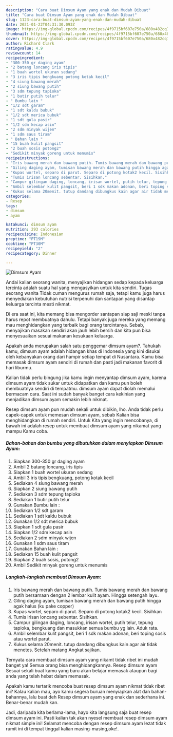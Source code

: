 ```yaml
---
description: "Cara buat Dimsum Ayam yang enak dan Mudah Dibuat"
title: "Cara buat Dimsum Ayam yang enak dan Mudah Dibuat"
slug: 1123-cara-buat-dimsum-ayam-yang-enak-dan-mudah-dibuat
date: 2021-01-22T04:31:30.093Z
image: https://img-global.cpcdn.com/recipes/4f9715bf607e750a/680x482cq70/dimsum-ayam-foto-resep-utama.jpg
thumbnail: https://img-global.cpcdn.com/recipes/4f9715bf607e750a/680x482cq70/dimsum-ayam-foto-resep-utama.jpg
cover: https://img-global.cpcdn.com/recipes/4f9715bf607e750a/680x482cq70/dimsum-ayam-foto-resep-utama.jpg
author: Richard Clark
ratingvalue: 4.9
reviewcount: 14
recipeingredient:
- "300-350 gr daging ayam"
- "2 batang loncang iris tipis"
- "1 buah wortel ukuran sedang"
- "3 iris tipis bengkuang potong kotak kecil"
- "4 siung bawang merah"
- "2 siung bawang putih"
- "3 sdm tepung tapioka"
- "1 butir putih telur"
- " Bumbu lain "
- "1/2 sdt garam"
- "1 sdt kaldu bubuk"
- "1/2 sdt merica bubuk"
- "1 sdt gula pasir"
- "1/2 sdm kecap asin"
- "2 sdm minyak wijen"
- "1 sdm saus tiram"
- " Bahan lain "
- "15 buah kulit pangsit"
- "2 buah sosis potong2"
- "Sedikit minyak goreng untuk menumis"
recipeinstructions:
- "Iris bawang merah dan bawang putih. Tumis bawang merah dan bawang putih bersamaan dengan 2 lembar kulit ayam. Hingga setengah layu."
- "Giling daging ayam, tumisan bawang merah dan bawang putih hingga agak halus (ku pake copper)"
- "Kupas wortel, separo di parut. Separo di potong kotak2 kecil. Sisihkan"
- "Tumis irisan loncang sebentar. Sisihkan."
- "Campur gilingan daging, loncang, irisan wortel, putih telur, tepung tapioka, bengkuang dan masukkan semua bumbu yg lain. Aduk rata."
- "Ambil selembar kulit pangsit, beri 1 sdk makan adonan, beri toping sosis atau wortel parut."
- "Kukus selama 20menit. tutup dandang dibungkus kain agar air tidak menetes. Setelah matang Angkat sajikan."
categories:
- Resep
tags:
- dimsum
- ayam

katakunci: dimsum ayam 
nutrition: 293 calories
recipecuisine: Indonesian
preptime: "PT19M"
cooktime: "PT30M"
recipeyield: "2"
recipecategory: Dinner

---
```



![Dimsum Ayam](https://img-global.cpcdn.com/recipes/4f9715bf607e750a/680x482cq70/dimsum-ayam-foto-resep-utama.jpg)

Andai kalian seorang wanita, menyajikan hidangan sedap kepada keluarga tercinta adalah suatu hal yang mengasyikan untuk kita sendiri. Tugas seorang  wanita Tidak cuman mengurus rumah saja, tetapi kamu juga harus menyediakan kebutuhan nutrisi terpenuhi dan santapan yang disantap keluarga tercinta mesti nikmat.

Di era  saat ini, kita memang bisa mengorder santapan siap saji meski tanpa harus repot membuatnya dahulu. Tetapi banyak juga mereka yang memang mau menghidangkan yang terbaik bagi orang tercintanya. Sebab, menyajikan masakan sendiri akan jauh lebih bersih dan kita pun bisa menyesuaikan sesuai makanan kesukaan keluarga. 



Apakah anda merupakan salah satu penggemar dimsum ayam?. Tahukah kamu, dimsum ayam adalah hidangan khas di Indonesia yang kini disukai oleh kebanyakan orang dari hampir setiap tempat di Nusantara. Kamu bisa memasak dimsum ayam sendiri di rumah dan pasti jadi makanan favorit di hari liburmu.

Kalian tidak perlu bingung jika kamu ingin menyantap dimsum ayam, karena dimsum ayam tidak sukar untuk didapatkan dan kamu pun boleh membuatnya sendiri di tempatmu. dimsum ayam dapat diolah memalui bermacam cara. Saat ini sudah banyak banget cara kekinian yang menjadikan dimsum ayam semakin lebih nikmat.

Resep dimsum ayam pun mudah sekali untuk dibikin, lho. Anda tidak perlu capek-capek untuk memesan dimsum ayam, sebab Kalian bisa menghidangkan di rumah sendiri. Untuk Kita yang ingin mencobanya, di bawah ini adalah resep untuk membuat dimsum ayam yang nikamat yang mampu Kamu coba.

<!--inarticleads1-->

##### Bahan-bahan dan bumbu yang dibutuhkan dalam menyiapkan Dimsum Ayam:

1. Siapkan 300-350 gr daging ayam
1. Ambil 2 batang loncang, iris tipis
1. Siapkan 1 buah wortel ukuran sedang
1. Ambil 3 iris tipis bengkuang, potong kotak kecil
1. Sediakan 4 siung bawang merah
1. Siapkan 2 siung bawang putih
1. Sediakan 3 sdm tepung tapioka
1. Sediakan 1 butir putih telur
1. Gunakan  Bumbu lain :
1. Sediakan 1/2 sdt garam
1. Sediakan 1 sdt kaldu bubuk
1. Gunakan 1/2 sdt merica bubuk
1. Siapkan 1 sdt gula pasir
1. Siapkan 1/2 sdm kecap asin
1. Sediakan 2 sdm minyak wijen
1. Gunakan 1 sdm saus tiram
1. Gunakan  Bahan lain :
1. Sediakan 15 buah kulit pangsit
1. Siapkan 2 buah sosis, potong2
1. Ambil Sedikit minyak goreng untuk menumis




<!--inarticleads2-->

##### Langkah-langkah membuat Dimsum Ayam:

1. Iris bawang merah dan bawang putih. Tumis bawang merah dan bawang putih bersamaan dengan 2 lembar kulit ayam. Hingga setengah layu.
1. Giling daging ayam, tumisan bawang merah dan bawang putih hingga agak halus (ku pake copper)
1. Kupas wortel, separo di parut. Separo di potong kotak2 kecil. Sisihkan
1. Tumis irisan loncang sebentar. Sisihkan.
1. Campur gilingan daging, loncang, irisan wortel, putih telur, tepung tapioka, bengkuang dan masukkan semua bumbu yg lain. Aduk rata.
1. Ambil selembar kulit pangsit, beri 1 sdk makan adonan, beri toping sosis atau wortel parut.
1. Kukus selama 20menit. tutup dandang dibungkus kain agar air tidak menetes. Setelah matang Angkat sajikan.




Ternyata cara membuat dimsum ayam yang nikamt tidak ribet ini mudah banget ya! Semua orang bisa menghidangkannya. Resep dimsum ayam Sesuai sekali buat kamu yang baru akan belajar memasak ataupun bagi anda yang telah hebat dalam memasak.

Apakah kamu tertarik mencoba buat resep dimsum ayam nikmat tidak ribet ini? Kalau kalian mau, ayo kamu segera buruan menyiapkan alat dan bahan-bahannya, lalu buat deh Resep dimsum ayam yang enak dan sederhana ini. Benar-benar mudah kan. 

Jadi, daripada kita berlama-lama, hayo kita langsung saja buat resep dimsum ayam ini. Pasti kalian tak akan nyesel membuat resep dimsum ayam nikmat simple ini! Selamat mencoba dengan resep dimsum ayam lezat tidak rumit ini di tempat tinggal kalian masing-masing,oke!.

